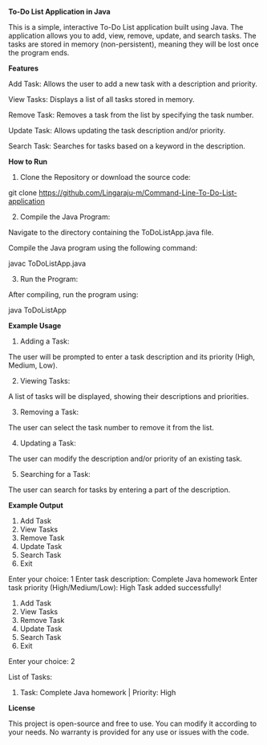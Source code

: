 **To-Do List Application in Java**

This is a simple, interactive To-Do List application built using Java. The application allows you to add, view, remove, update, and search tasks. The tasks are stored in memory (non-persistent), meaning they will be lost once the program ends.

**Features**

Add Task: Allows the user to add a new task with a description and priority.

View Tasks: Displays a list of all tasks stored in memory.

Remove Task: Removes a task from the list by specifying the task number.

Update Task: Allows updating the task description and/or priority.

Search Task: Searches for tasks based on a keyword in the description.


**How to Run**

1. Clone the Repository or download the source code:

git clone https://github.com/Lingaraju-m/Command-Line-To-Do-List-application


2. Compile the Java Program:

Navigate to the directory containing the ToDoListApp.java file.

Compile the Java program using the following command:

  javac ToDoListApp.java



3. Run the Program:

After compiling, run the program using:

   java ToDoListApp




**Example Usage**

1. Adding a Task:

The user will be prompted to enter a task description and its priority (High, Medium, Low).


2. Viewing Tasks:

A list of tasks will be displayed, showing their descriptions and priorities.


3. Removing a Task:

The user can select the task number to remove it from the list.


4. Updating a Task:

The user can modify the description and/or priority of an existing task.


5. Searching for a Task:

The user can search for tasks by entering a part of the description.


**Example Output**

1. Add Task
2. View Tasks
3. Remove Task
4. Update Task
5. Search Task
6. Exit

Enter your choice: 1
Enter task description: Complete Java homework
Enter task priority (High/Medium/Low): High
Task added successfully!


1. Add Task
2. View Tasks
3. Remove Task
4. Update Task
5. Search Task
6. Exit
   
Enter your choice: 2

List of Tasks:
1. Task: Complete Java homework | Priority: High


**License**

This project is open-source and free to use. You can modify it according to your needs. No warranty is provided for any use or issues with the code.


